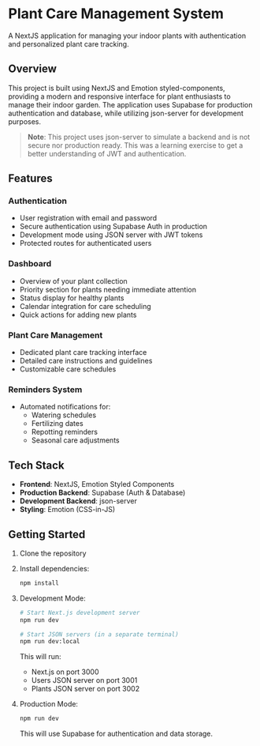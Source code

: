 # Plant Care Management System

A NextJS application for managing your indoor plants with authentication and personalized plant care tracking.

## Overview

This project is built using NextJS and Emotion styled-components, providing a modern and responsive interface for plant enthusiasts to manage their indoor garden. The application uses Supabase for production authentication and database, while utilizing json-server for development purposes.

> **Note**: This project uses json-server to simulate a backend and is not secure nor production ready. This was a learning exercise to get a better understanding of JWT and authentication.

## Features

### Authentication

-  User registration with email and password
-  Secure authentication using Supabase Auth in production
-  Development mode using JSON server with JWT tokens
-  Protected routes for authenticated users

### Dashboard

-  Overview of your plant collection
-  Priority section for plants needing immediate attention
-  Status display for healthy plants
-  Calendar integration for care scheduling
-  Quick actions for adding new plants

### Plant Care Management

-  Dedicated plant care tracking interface
-  Detailed care instructions and guidelines
-  Customizable care schedules

### Reminders System

-  Automated notifications for:
   -  Watering schedules
   -  Fertilizing dates
   -  Repotting reminders
   -  Seasonal care adjustments

## Tech Stack

-  **Frontend**: NextJS, Emotion Styled Components
-  **Production Backend**: Supabase (Auth & Database)
-  **Development Backend**: json-server
-  **Styling**: Emotion (CSS-in-JS)

## Getting Started

1. Clone the repository
2. Install dependencies:

   ```bash
   npm install
   ```

3. Development Mode:

   ```bash
   # Start Next.js development server
   npm run dev

   # Start JSON servers (in a separate terminal)
   npm run dev:local
   ```

   This will run:

   -  Next.js on port 3000
   -  Users JSON server on port 3001
   -  Plants JSON server on port 3002

4. Production Mode:
   ```bash
   npm run dev
   ```
   This will use Supabase for authentication and data storage.
